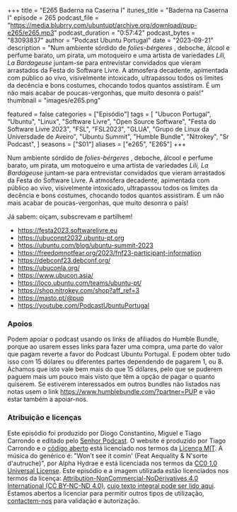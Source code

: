 +++
title = "E265 Baderna na Caserna I"
itunes_title = "Baderna na Caserna I"
episode = 265
podcast_file = "https://media.blubrry.com/ubuntupt/archive.org/download/pup-e265/e265.mp3"
podcast_duration = "0:57:42"
podcast_bytes = "83093837"
author = "Podcast Ubuntu Portugal"
date = "2023-09-21"
description = "Num ambiente sórdido de *folies-bérgeres* , deboche, álcool e perfume barato, um pirata, um motoqueiro e uma artista de variedades *Lili, La Bardageuse* juntam-se para entrevistar convidados que vieram arrastados da Festa do Software Livre. A atmosfera decadente, apimentada com público ao vivo, visivelmente intoxicado, ultrapassou todos os limites da decência e bons costumes, chocando todos quantos assistiram. É um não mais acabar de poucas-vergonhas, que muito desonra o país!"
thumbnail = "images/e265.png"

featured = false
categories = ["Episódio"]
tags = [
  "Ubucon Portugal",
  "Ubuntu",
  "Linux",
  "Software Livre",
  "Open Source Software",
  "Festa do Software Livre 2023",
  "FSL",
  "FSL2023",
  "GLUA",
  "Grupo de Linux da Universdade de Aveiro",
  "Ubuntu Summit",
  "Humble Bundle",
  "Nitrokey",
  "Sr Podcast",
]
seasons = ["S01"]
aliases = ["e265", "E265"]
+++

Num ambiente sórdido de *folies-bérgeres* , deboche, álcool e perfume barato, um pirata, um motoqueiro e uma artista de variedades *Lili, La Bardageuse* juntam-se para entrevistar convidados que vieram arrastados da Festa do Software Livre. A atmosfera decadente, apimentada com público ao vivo, visivelmente intoxicado, ultrapassou todos os limites da decência e bons costumes, chocando todos quantos assistiram. É um não mais acabar de poucas-vergonhas, que muito desonra o país!

Já sabem: oiçam, subscrevam e partilhem!

* https://festa2023.softwarelivre.eu
* https://ubuconpt2032.ubuntu-pt.org
* https://ubuntu.com/blog/ubuntu-summit-2023
* https://freedomnotfear.org/2023/fnf23-participant-information
* https://debconf23.debconf.org/
* https://ubuconla.org/
* https://www.ubucon.asia/
* https://loco.ubuntu.com/teams/ubuntu-pt/
* https://shop.nitrokey.com/shop?aff_ref=3
* https://masto.pt/@pup
* https://youtube.com/PodcastUbuntuPortugal


### Apoios
Podem apoiar o podcast usando os links de afiliados do Humble Bundle, porque ao usarem esses links para fazer uma compra, uma parte do valor que pagam reverte a favor do Podcast Ubuntu Portugal.
E podem obter tudo isso com 15 dólares ou diferentes partes dependendo de pagarem 1, ou 8.
Achamos que isto vale bem mais do que 15 dólares, pelo que se puderem paguem mais um pouco mais visto que têm a opção de pagar o quanto quiserem.
Se estiverem interessados em outros bundles não listados nas notas usem o link https://www.humblebundle.com/?partner=PUP e vão estar também a apoiar-nos.

### Atribuição e licenças
Este episódio foi produzido por Diogo Constantino, Miguel e Tiago Carrondo e editado pelo [Senhor Podcast](https://senhorpodcast.pt/).
O website é produzido por Tiago Carrondo e o [código aberto](https://gitlab.com/podcastubuntuportugal/website) está licenciado nos termos da [Licença MIT](https://gitlab.com/podcastubuntuportugal/website/main/LICENSE).
A música do genérico é: "Won't see it comin' (Feat Aequality & N'sorte d'autruche)", por Alpha Hydrae e está licenciada nos termos da [CC0 1.0 Universal License](https://creativecommons.org/publicdomain/zero/1.0/).
Este episódio e a imagem utilizada estão licenciados nos termos da licença: [Attribution-NonCommercial-NoDerivatives 4.0 International (CC BY-NC-ND 4.0)](https://creativecommons.org/licenses/by-nc-nd/4.0/), [cujo texto integral pode ser lido aqui](https://creativecommons.org/licenses/by-nc-nd/4.0/legalcode). Estamos abertos a licenciar para permitir outros tipos de utilização, [contactem-nos](https://podcastubuntuportugal.org/contactos) para validação e autorização.


